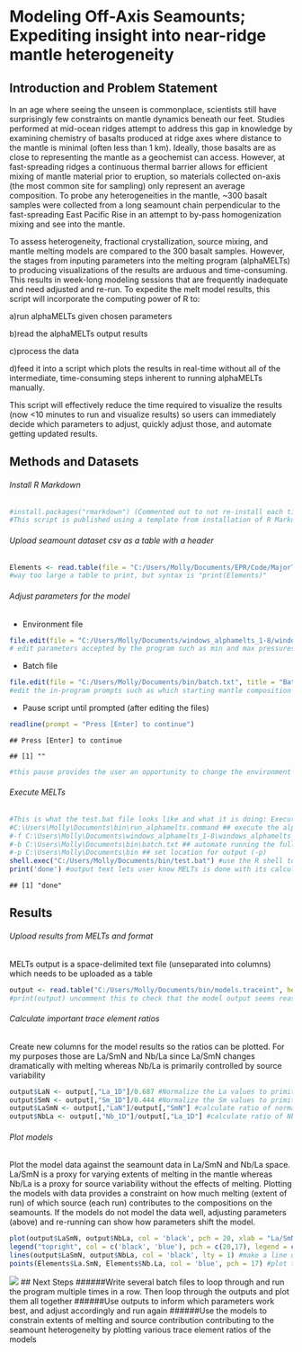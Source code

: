 Modeling Off-Axis Seamounts; Expediting insight into near-ridge mantle heterogeneity
================

Introduction and Problem Statement
----------------------------------

In an age where seeing the unseen is commonplace, scientists still have surprisingly few constraints on mantle dynamics beneath our feet. Studies performed at mid-ocean ridges attempt to address this gap in knowledge by examining chemistry of basalts produced at ridge axes where distance to the mantle is minimal (often less than 1 km). Ideally, those basalts are as close to representing the mantle as a geochemist can access. However, at fast-spreading ridges a continuous thermal barrier allows for efficient mixing of mantle material prior to eruption, so materials collected on-axis (the most common site for sampling) only represent an average composition. To probe any heterogeneities in the mantle, ~300 basalt samples were collected from a long seamount chain perpendicular to the fast-spreading East Pacific Rise in an attempt to by-pass homogenization mixing and see into the mantle.

To assess heterogeneity, fractional crystallization, source mixing, and mantle melting models are compared to the 300 basalt samples. However, the stages from inputing parameters into the melting program (alphaMELTs) to producing visualizations of the results are arduous and time-consuming. This results in week-long modeling sessions that are frequently inadequate and need adjusted and re-run. To expedite the melt model results, this script will incorporate the computing power of R to:

a)run alphaMELTs given chosen parameters

b)read the alphaMELTs output results

c)process the data

d)feed it into a script which plots the results in real-time without all of the intermediate, time-consuming steps inherent to running alphaMELTs manually.

This script will effectively reduce the time required to visualize the results (now &lt;10 minutes to run and visualize results) so users can immediately decide which parameters to adjust, quickly adjust those, and automate getting updated results.

Methods and Datasets
--------------------

###### Install R Markdown

``` r
#install.packages("rmarkdown") (Commented out to not re-install each time)
#This script is published using a template from installation of R Markdown : https://rmarkdown.rstudio.com/index.html
```

###### Upload seamount dataset csv as a table with a header

``` r
Elements <- read.table(file = "C:/Users/Molly/Documents/EPR/Code/MajorTrace.csv", sep = ',', header = T)
#way too large a table to print, but syntax is "print(Elements)"
```

###### Adjust parameters for the model

-   Environment file

``` r
file.edit(file = "C:/Users/Molly/Documents/windows_alphamelts_1-8/windows_alphamelts_1-8/isentropic_melt_env.txt", title = "Environment")
# edit parameters accepted by the program such as min and max pressures and temperatures, increments of melting, type of melting which for this environment is isentropic (decompression melting). Ensure output is un-commented
```

-   Batch file

``` r
file.edit(file = "C:/Users/Molly/Documents/bin/batch.txt", title = "Batch File")
#edit the in-program prompts such as which starting mantle composition to use, specific temperatures for different stages of melt calculations, change water content, starting pressure and temperature, and name the output files
```

-   Pause script until prompted (after editing the files)

``` r
readline(prompt = "Press [Enter] to continue")
```

    ## Press [Enter] to continue

    ## [1] ""

``` r
#this pause provides the user an opportunity to change the environment and batch controls before executing the program. Must press enter to continue and the program will say that 
```

###### Execute MELTs

``` r
#This is what the test.bat file looks like and what it is doing: Execute and apply flags 
#C:\Users\Molly\Documents\bin\run_alphamelts.command ## execute the alphaMELTs program ##
#-f C:\Users\Molly\Documents\windows_alphamelts_1-8\windows_alphamelts_1-8\isentropic_melt_env.txt  ## environment file ##
#-b C:\Users\Molly\Documents\bin\batch.txt ## automate running the full program using batch.txt ##
#-p C:\Users\Molly\Documents\bin ## set location for output (-p)
shell.exec("C:/Users/Molly/Documents/bin/test.bat") #use the R shell to execute external program through R
print('done') #output text lets user know MELTs is done with its calculations and has successfully output files
```

    ## [1] "done"

Results
-------

###### Upload results from MELTs and format

MELTs output is a space-delimited text file (unseparated into columns) which needs to be uploaded as a table

``` r
output <- read.table("C:/Users/Molly/Documents/bin/models.traceint", header = TRUE, skip = 7) #skip 7 pre-header lines, keep actual header (row 8)
#print(output) uncomment this to check that the model output seems reasonable
```

###### Calculate important trace element ratios

Create new columns for the model results so the ratios can be plotted. For my purposes those are La/SmN and Nb/La since La/SmN changes dramatically with melting whereas Nb/La is primarily controlled by source variability

``` r
output$LaN <- output[,"La_1D"]/0.687 #Normalize the La values to primitive mantle and put in new column
output$SmN <- output[,"Sm_1D"]/0.444 #Normalize the Sm values to primitive mantle and put in new column
output$LaSmN <- output[,"LaN"]/output[,"SmN"] #calculate ratio of normalized values for normalized ratio and put in new column
output$NbLa <- output[,"Nb_1D"]/output[,"La_1D"] #calculate ratio of Nb and La and make new column for it
```

###### Plot models

Plot the model data against the seamount data in La/SmN and Nb/La space. La/SmN is a proxy for varying extents of melting in the mantle whereas Nb/La is a proxy for source variability without the effects of melting. Plotting the models with data provides a constraint on how much melting (extent of run) of which source (each run) contributes to the compositions on the seamounts. If the models do not model the data well, adjusting parameters (above) and re-running can show how parameters shift the model.

``` r
plot(output$LaSmN, output$NbLa, col = 'black', pch = 20, xlab = "La/SmN", ylab = "Nb/La", xlim = c(0.5,4), ylim = c(0,3)) #create a plot of the model points, set axis limits and labels
legend("topright", col = c('black', 'blue'), pch = c(20,17), legend = c('Increments of Melting', 'Seamount Data')) #add a legend to the plot
lines(output$LaSmN, output$NbLa, col = 'black', lty = 1) #make a line out of the melting data to show continuity
points(Elements$La.SmN, Elements$Nb.La, col = 'blue', pch = 17) #plot the seamount data points for comparison
```

![](RunMELTs_files/figure-markdown_github/plot-1.png) \#\# Next Steps \#\#\#\#\#\#Write several batch files to loop through and run the program multiple times in a row. Then loop through the outputs and plot them all together \#\#\#\#\#\#Use outputs to inform which parameters work best, and adjust accordingly and run again \#\#\#\#\#\#Use the models to constrain extents of melting and source contribution contributing to the seamount heterogeneity by plotting various trace element ratios of the models

